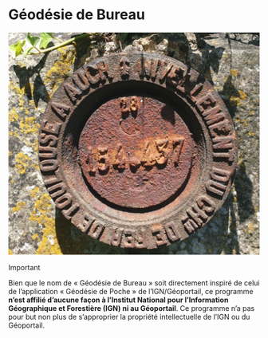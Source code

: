 # Géodésie de Bureau

![Repère Bourdalouë du chemin de fer de Toulouse à Auch (T'.DE - 109)](illustration.jpg)

>[!Important]
> Bien que le nom de «&nbsp;Géodésie de Bureau&nbsp;» soit directement inspiré
> de celui de l’application «&nbsp;Géodésie de Poche&nbsp;» de l’IGN/Géoportail,
> ce programme **n’est affilié d’aucune façon à l’Institut National pour
> l’Information Géographique et Forestière (IGN) ni au Géoportail**. Ce programme
> n’a pas pour but non plus de s’approprier la propriété intellectuelle de l’IGN
> ou du Géoportail.

